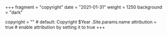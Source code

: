 +++
fragment = "copyright"
date = "2021-01-31"
weight = 1250
background = "dark"

copyright = "" # default: Copyright $Year .Site.params.name
attribution = true # enable attribution by setting it to true
+++
